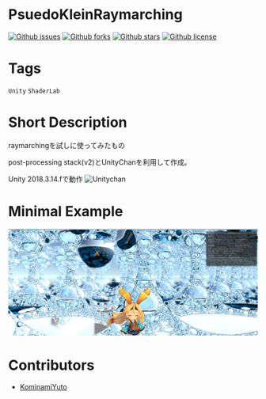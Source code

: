 # PsuedoKleinRaymarching

[![Github issues](https://img.shields.io/github/issues/KominamiYuto/PsuedoKleinRaymarching)](https://github.com/KominamiYuto/PsuedoKleinRaymarching/issues)
[![Github forks](https://img.shields.io/github/forks/KominamiYuto/PsuedoKleinRaymarching)](https://github.com/KominamiYuto/PsuedoKleinRaymarching/network/members)
[![Github stars](https://img.shields.io/github/stars/KominamiYuto/PsuedoKleinRaymarching)](https://github.com/KominamiYuto/PsuedoKleinRaymarching/stargazers)
[![Github license](https://img.shields.io/github/license/KominamiYuto/PsuedoKleinRaymarching)](https://github.com/KominamiYuto/PsuedoKleinRaymarching/)

# Tags
`Unity` `ShaderLab`

# Short Description
raymarchingを試しに使ってみたもの

post-processing stack(v2)とUnityChanを利用して作成。

Unity 2018.3.14.fで動作
![Unitychan](https://unity-chan.com/images/imageLicenseLogo.png)
# Minimal Example

![Minimal Example](raymarching.png)

# Contributors
- [KominamiYuto](https://github.com/KominamiYuto)
